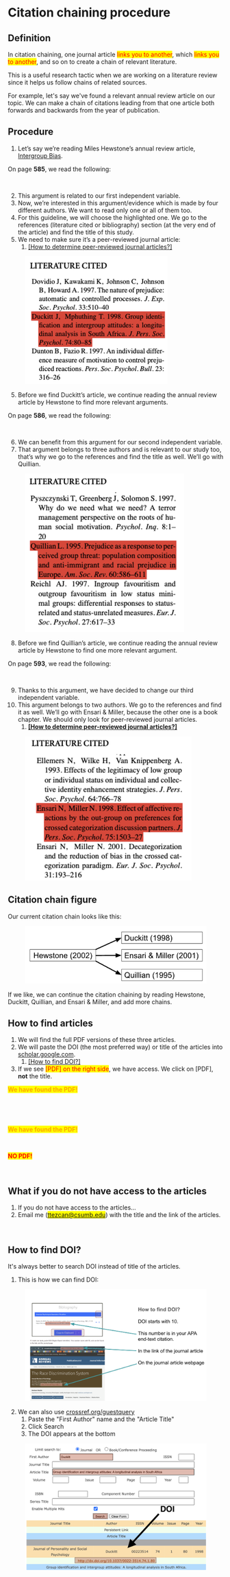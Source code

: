 # Citation chaining procedure

## Definition

In citation chaining, one journal article <mark style="color:red;">links you to another</mark>, which <mark style="color:red;">links you to another</mark>, and so on to create a chain of relevant literature.

This is a useful research tactic when we are working on a literature review since it helps us follow chains of related sources.

For example, let's say we've found a relevant  annual review article on our topic. We can make a chain of citations leading from that one article both forwards and backwards from the year of publication.

## Procedure

1. Let’s say we’re reading Miles Hewstone’s annual review article, [Intergroup Bias](https://drive.google.com/open?id=1jGMCJI9NAs82EjxY-Z9xKV8VGvNh6umx\&usp=drive_fs).&#x20;

On page **585**, we read the following:

<figure><img src="https://lh7-rt.googleusercontent.com/docsz/AD_4nXcqNaiDYk-BOTlNBwl_-bTIQIzAVqY7DIGPeGuUSmZHaGQcwo4V140RBop-Mxhk-nLV8KcdXbhBMcxGjM21CZQ1Kg5a7A1MSjZkaadg5jH35Lzz33X8UMOxJ7A0E27HlisUPuXi1kKCmrpDFD9Q0bU?key=vRZgQ_2KxJIVKIPKReuFqA" alt=""><figcaption></figcaption></figure>

2. This argument is related to our first independent variable.
3. Now, we’re interested in this argument/evidence which is made by four different authors. We want to read only one or all of them too.&#x20;
4. For this guideline, we will choose the highlighted one. We go to the references (literature cited or bibliography) section (at the very end of the article) and find the title of this study.&#x20;
5. We need to make sure it’s a peer-reviewed journal article:
   1. [\[How to determine peer-reviewed journal articles?\]](https://ttezcan.gitbook.io/lect/all-lectures-and-labs/guidelines-and-rubrics/how-to-determine-peer-reviewed-journal-articles)

<figure><img src="../../.gitbook/assets/image (95).png" alt=""><figcaption></figcaption></figure>

5. Before we find Duckitt’s article, we continue reading the annual review article by Hewstone to find more relevant arguments.

On page **586**, we read the following:

<figure><img src="https://lh7-rt.googleusercontent.com/docsz/AD_4nXdOMzFujzXmg0qjC-yhnxv_8L0nFSeT2iTbhhNAAv29guvjlV9StYB9TQEXbFY91bpbavy79EKdbe1uq7fM8L8KyedpWdhsghMZfFgtDsjU2TZVyxMFEWkhMc4rgTVUGQRA-g5qXwutJyAJoA0y4J4?key=vRZgQ_2KxJIVKIPKReuFqA" alt=""><figcaption></figcaption></figure>

6. We can benefit from this argument for our second independent variable.&#x20;
7. That argument belongs to three authors and is relevant to our study too, that’s why we go to the references and find the title as well. We’ll go with Quillian.

<figure><img src="../../.gitbook/assets/image (97).png" alt=""><figcaption></figcaption></figure>

8. Before we find Quillian’s article, we continue reading the annual review article by Hewstone to find one more relevant argument.&#x20;

On page **593**, we read the following:

<figure><img src="https://lh7-rt.googleusercontent.com/docsz/AD_4nXeXah2DINQBGvegCX4KLVTucAmbRpynMVms_4asFO7lTy4rBk9WFr6oab9X1L1_LBwZJYJhtchN70VOMDeuKfVa7hp1c_ei6VBHHsYepWrX7BhlBlDvSIjLqhmUjSu1TKvir6jFRGDcqYYcAraVKEM?key=vRZgQ_2KxJIVKIPKReuFqA" alt=""><figcaption></figcaption></figure>

9. Thanks to this argument, we have decided to change our third independent variable.&#x20;
10. This argument belongs to two authors. We go to the references and find it as well. We’ll go with Ensari & Miller, because the other one is a book chapter. We should only look for peer-reviewed journal articles.&#x20;
    1. [**\[How to determine peer-reviewed journal articles?\]**](https://ttezcan.gitbook.io/lectures/all-lectures-and-labs/guidelines-and-rubrics/how-to-determine-peer-reviewed-journal-articles)

<figure><img src="../../.gitbook/assets/image (96).png" alt=""><figcaption></figcaption></figure>

## Citation chain figure

Our current citation chain looks like this:

<figure><img src="../../.gitbook/assets/image (98).png" alt=""><figcaption></figcaption></figure>

If we like, we can continue the citation chaining by reading Hewstone, Duckitt, Quillian, and Ensari & Miller, and add more chains.

## How to find articles

1. We will find the full PDF versions of these three articles.&#x20;
2. We will paste the DOI (the most preferred way) or title of the articles into [scholar.google.com](http://scholar.google.com).&#x20;
   1. [\[How to find DOI?\]](https://ttezcan.gitbook.io/lectures/all-lectures-and-labs/guidelines-and-rubrics/citation-chaining-procedure#how-to-find-doi)
3. If we see <mark style="color:red;">\[PDF] on the right side</mark>, we have access. We click on \[PDF], **not** the title.

<mark style="color:orange;">**We have found the PDF!**</mark>

<figure><img src="https://lh7-rt.googleusercontent.com/docsz/AD_4nXdazI7ZllBdPb0IlOxOewrBgTTu53N4ku48IxVR7Pc-gCKaxa8dNJtaqe0rjzN1P08NzqJQgNX0I-Q-ktTJfHrXs6xagXShSbr7-ubP_i0LQqQ3JzeE0KHPBg_2tvwsMgwl-LjU5h9-oh0IVgmm_A?key=vRZgQ_2KxJIVKIPKReuFqA" alt=""><figcaption></figcaption></figure>

<figure><img src="https://lh7-rt.googleusercontent.com/docsz/AD_4nXcLk5-MopcBM7ZpFTPshFFAsTu1xyz66H6zEv2eQwz8H5JwyYb35BkG11KXgdN4GU4N5yWM3dR5vCzMXQFmx5_Ubbs2dK-NHEOTHuXmx-n66Bibwiq1Jgkbv8jNkWMi9CfXu3qCw8Nr7GNPAuQSiIU?key=vRZgQ_2KxJIVKIPKReuFqA" alt=""><figcaption></figcaption></figure>

<mark style="color:orange;">**We have found the PDF!**</mark>

<figure><img src="https://lh7-rt.googleusercontent.com/docsz/AD_4nXeeURfOWQgb-O37pMhUuFWaVC-gQVZThVFl042CguxzBVdAimQGiDjsKdHruCzAiuZFX3u_htE8isxzfk9gFTfYrF_lz4Sbbzvka3Ri7Ztrh8ouGGrBgvtUsVmhW2LIhS6IDJDnARizOoEmPMnCQME?key=vRZgQ_2KxJIVKIPKReuFqA" alt=""><figcaption></figcaption></figure>

<mark style="color:red;">**NO PDF!**</mark>

<figure><img src="https://lh7-rt.googleusercontent.com/docsz/AD_4nXfmlJ09EXJSfAGnPbKp0H7gIZm9lApSNhoU1zCKyGnS51k4MTzotEm0ZNUN3rD5MLWfO0QBhD_Ofv5pRH7VasX4reztqA7ZTn4Zlhmm_-eXFu_n8F-Q7rsbqYsA0LBLvnv4L7A-YR8zfG9uB5mw_ug?key=vRZgQ_2KxJIVKIPKReuFqA" alt=""><figcaption></figcaption></figure>

## What if you do not have access to the articles

1. If you do not have access to the articles…&#x20;
2. Email me (<mark style="color:blue;">ttezcan@csumb.edu</mark>) with the title and the link of the articles.

<figure><img src="https://lh7-rt.googleusercontent.com/docsz/AD_4nXc8W4uYtMBQd7efekpkRrE9F4oNx-lONvkAv7Pnhp9rX_7WdxTR3NVpMW7fcgFRsToGL7pvw22gbUyzPiN7WCsWOHMAY0-m0nA5O5MNA5ROZ_ELJAfzXy-6iC8zDODVSUoHtsRNIbhPfOM4IzJSFu8?key=vRZgQ_2KxJIVKIPKReuFqA" alt=""><figcaption></figcaption></figure>

## How to find DOI?

It's always better to search DOI instead of title of the articles.

1. This is how we can find DOI:

<figure><img src="../../.gitbook/assets/image (99).png" alt=""><figcaption></figcaption></figure>

2. We can also use [crossref.org/guestquery](https://www.crossref.org/guestquery/)
   1. Paste the "First Author" name and the "Article Title"
   2. Click Search
   3. The DOI appears at the bottom

<figure><img src="../../.gitbook/assets/image (1).png" alt=""><figcaption></figcaption></figure>


